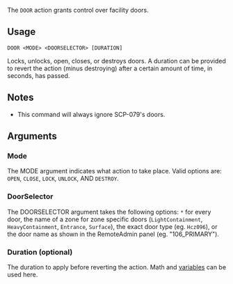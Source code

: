 The `DOOR` action grants control over facility doors.

## Usage
```
DOOR <MODE> <DOORSELECTOR> [DURATION]
```
Locks, unlocks, open, closes, or destroys doors. A duration can be provided to revert the action (minus destroying) after a certain amount of time, in seconds, has passed.

## Notes
* This command will always ignore SCP-079's doors.

## Arguments
### Mode
The MODE argument indicates what action to take place. Valid options are: `OPEN`, `CLOSE`, `LOCK`, `UNLOCK`, AND `DESTROY`.

### DoorSelector
The DOORSELECTOR argument takes the following options: `*` for every door, the name of a zone for zone specific doors (`LightContainment`, `HeavyContainment`, `Entrance`, `Surface`), the exact door type (eg. `Hcz096`), or the door name as shown in the RemoteAdmin panel (eg. "106_PRIMARY").

### Duration (optional)
The duration to apply before reverting the action. Math and [variables](https://github.com/Thundermaker300/ScriptedEvents/wiki/Variables) can be used here.